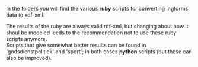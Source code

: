 In the folders you will find the various **ruby** scripts for converting
ingforms data to xdf-xml.

The results of the ruby are always valid rdf-xml, but changing about how it shoul be modeled leeds to the recommendation not to use these ruby scripts anymore.  
Scripts that give somewhat better results can be found in 'godsdienstpolitiek' and 'sport'; in both cases **python** scripts (but these can also be improved).

